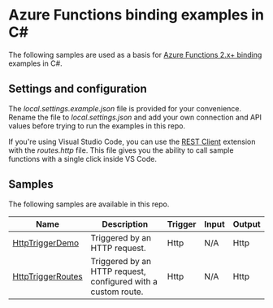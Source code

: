 # Azure Functions binding examples in C#

The following samples are used as a basis for [Azure Functions 2.x+ binding](https://docs.microsoft.com/azure/azure-functions/functions-triggers-bindings#supported-bindings) examples in C#.

## Settings and configuration

The *local.settings.example.json* file is provided for your convenience. Rename the file to *local.settings.json* and add your own connection and API values before trying to run the examples in this repo.

If you're using Visual Studio Code, you can use the [REST Client](https://marketplace.visualstudio.com/items?itemName=humao.rest-client) extension with the *routes.http* file. This file gives you the ability to call sample functions with a single click inside VS Code.

## Samples

The following samples are available in this repo.

| Name | Description  | Trigger | Input | Output |
|------|--------------|---------|-------|--------|
| [HttpTriggerDemo](HttpTriggerDemo.cs) | Triggered by an HTTP request. | Http | N/A | Http |
| [HttpTriggerRoutes](HttpTriggerRoutes.cs) | Triggered by an HTTP request, configured with a custom route. | Http | N/A | Http |
